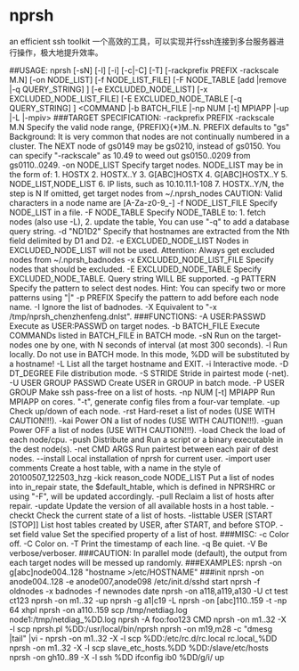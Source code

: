 # nprsh
an efficient ssh toolkit
一个高效的工具，可以实现并行ssh连接到多台服务器进行操作，极大地提升效率。

##USAGE:
    nprsh [-sN] [-l] [-i] [-c|-C] [-T] [-rackprefix PREFIX -rackscale M.N]
        [-on NODE_LIST] [-f NODE_LIST_FILE]
        [-F NODE_TABLE [add |remove |-q QUERY_STRING] ]
        [-e EXCLUDED_NODE_LIST] [-x EXCLUDED_NODE_LIST_FILE]
        [-E EXCLUDED_NODE_TABLE [-q QUERY_STRING] ]
        <COMMAND |-b BATCH_FILE |-np NUM [-t] MPIAPP |-up |-L |-mpiv>
###TARGET SPECIFICATION:
    -rackprefix PREFIX -rackscale M.N
          Specify the valid node range, {PREFIX}{*}M..N.
          PREFIX defaults to "gs"
          Background: It is very common that nodes are not continually
                      numbered in a cluster. The NEXT node of gs0149
                      may be gs0210, instead of gs0150. You can specify
                      "-rackscale" as 10.49 to weed out gs0150..0209
                      from gs0110..0249.
    -on NODE_LIST
          Specify target nodes. NODE_LIST may be in the form of:
            1. HOSTX
            2. HOSTX..Y
            3. G[ABC]HOSTX
            4. G[ABC]HOSTX..Y
            5. NODE_LIST,NODE_LIST
            6. IP lists, such as 10.10.11.1-108
            7. HOSTX..Y/N, the step is N
          If omitted, get target nodes from ~/.nprsh_nodes
          CAUTION: Valid characters in a node name are [A-Za-z0-9_-]
    -f NODE_LIST_FILE
          Specify NODE_LIST in a file.
    -F NODE_TABLE
          Specify NODE_TABLE to: 1. fetch nodes (also use -L), 2. update the table,
          You can use "-q" to add a database query string.
    -d "ND1D2"
          Specify that hostnames are extracted from the Nth field delimited by D1 and D2.
    -e EXCLUDED_NODE_LIST
          Nodes in EXCLUDED_NODE_LIST will not be used.
          Attention: Always get excluded nodes from ~/.nprsh_badnodes
    -x EXCLUDED_NODE_LIST_FILE
          Specify nodes that should be excluded.
    -E EXCLUDED_NODE_TABLE
          Specify EXCLUDED_NODE_TABLE. Query string WILL BE supported.
    -g PATTERN
          Specify the pattern to select dest nodes.
          Hint: You can specify two or more patterns using "\|"
    -p PREFIX
          Specify the pattern to add before each node name.
    -I
          Ignore the list of badnodes.
    -X
          Equivalent to "-x /tmp/nprsh_chenzhenfeng.dnlst".
###FUNCTIONS:
    -A USER:PASSWD
           Execute as USER:PASSWD on target nodes.
    -b BATCH_FILE
           Execute COMMANDs listed in BATCH_FILE in BATCH mode.
    -sN    Run <COMMAND> on the target-nodes one by one, with N seconds
           of interval (at most 300 seconds).
    -l     Run <COMMAND> locally. Do not use in BATCH mode.
           In this mode, %DD will be substituted by a hostname!
    -L     List all the target hostname and EXIT.
    -i     Interactive mode.
    -D DT_DEGREE
           File distribution mode.
    -S STRIDE
           Stride in pairtest mode (-net).
    -U USER GROUP PASSWD
           Create USER in GROUP in batch mode.
    -P USER GROUP
           Make ssh pass-free on a list of hosts.
    -np NUM [-t] MPIAPP
           Run MPIAPP on <NUM> cores.
           "-t", generate config files from a four-var template.
    -up    Check up/down of each node.
    -rst   Hard-reset a list of nodes (USE WITH CAUTION!!!).
    -kai   Power ON a list of nodes (USE WITH CAUTION!!!).
    -guan  Power OFF a list of nodes (USE WITH CAUTION!!!).
    -load  Check the load of each node/cpu.
    -push  Distribute and Run a script or a binary executable in the dest node(s).
    -net CMD ARGS
           Run pairtest between each pair of dest nodes.
    --install
           Local installation of nprsh for current user.
    -import user comments
           Create a host table, with a name in the style of 20100507_122503_hzg
    -kick reason_code NODE_LIST
           Put a list of nodes into in_repair state, the $default_htable, which
           is defined in NPRSHRC or using "-F", will be updated accordingly.
    -pull
           Reclaim a list of hosts after repair.
    -update
           Update the version of all available hosts in a host table.
    -checkt
           Check the current state of a list of hosts.
    -listtable USER [START [STOP]]
           List host tables created by USER, after START, and before STOP.
    -set field value
           Set the specified property of a list of host.
###MISC:
    -c     Color off.
    -C     Color on.
    -T     Print the timestamp of each line.
    -q     Be quiet.
    -V     Be verbose/verboser.
###CAUTION:
    In parallel mode (default), the output from each target nodes
    will be messed up randomly.
###EXAMPLES:
    nprsh -on g[abc]node004..128 "hostname >/etc/HOSTNAME"
###init
    nprsh -on anode004..128 -e anode007,anode098 /etc/init.d/sshd start
    nprsh -f oldnodes -x badnodes -f newnodes date
    nprsh -on a118,a119,a130 -U ct test ct123
    nprsh -on m1..32 -up
    nprsh -g a1\|c19 -L
    nprsh -on [abc]110..159 -t -np 64 xhpl
    nprsh -on a110..159 scp /tmp/netdiag.log node1:/tmp/netdiag_%DD.log
    nprsh -A foo:foo123 CMD
    nprsh -on m1..32 -X -l scp nprsh.pl %DD:/usr/local/bin/nprsh
    nprsh -on m19,m28 -c "dmesg |tail" |vi -
    nprsh -on m1..32 -X -l scp %DD:/etc/rc.d/rc.local  rc.local_%DD
    nprsh -on m1..32 -X -l scp slave_etc_hosts.%DD %DD:/slave/etc/hosts
    nprsh -on gh10..89 -X -l ssh %DD ifconfig ib0 %DD/g/i/ up
